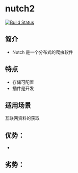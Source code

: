 # nutch2 

[![Build Status](https://travis-ci.org/supermy/rocksdb-service.svg?branch=master)](https://github.com/supermy/rocksdb-service)

## 简介 
* Nutch 是一个分布式的爬虫软件



## 特点
* 存储可配置
* 插件是开发

## 适用场景

互联网资料的获取


## 优势：

* 

## 劣势：

